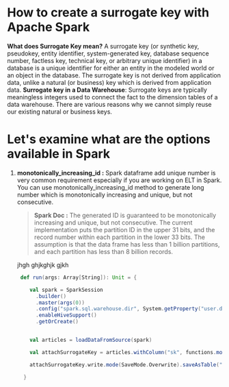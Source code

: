 # How to create a surrogate key with Apache Spark

 **What does  Surrogate Key  mean?**
 A surrogate key (or synthetic key, pseudokey, entity identifier, system-generated key, database sequence number, factless key, technical key, or arbitrary unique identifier) in a database is a unique identifier for either an entity in the modeled world or an object in the database. The surrogate key is not derived from application data, unlike a natural (or business) key which is derived from application data.
 **Surrogate key in a Data Warehouse**: Surrogate keys are typically meaningless integers used to connect the fact to the dimension tables of a data warehouse. There are various reasons why we cannot simply reuse our existing natural or business keys.

# Let's examine what are the options available in Spark

 1. **monotonically_increasing_id :** Spark dataframe add unique number is very common requirement especially if you are working on ELT in Spark. You can use monotonically_increasing_id method to generate long number which is monotonically increasing and unique, but not consecutive.
 
 

	>  **Spark Doc :** The generated ID is guaranteed to be monotonically increasing and unique, but not consecutive. The current implementation puts the partition ID in the upper 31 bits, and the record number within each partition in the lower 33 bits. The assumption is that the data frame has less than 1 billion partitions, and each partition has less than 8 billion records.
	
	jhgh
	ghjkghjk
	gjkh
	
	```scala
	 def run(args: Array[String]): Unit = {

	    val spark = SparkSession
	      .builder()
	      .master(args(0))
	      .config("spark.sql.warehouse.dir", System.getProperty("user.dir") + "/spark-warehouse")
	      .enableHiveSupport()
	      .getOrCreate()


	    val articles = loadDataFromSource(spark)

	    val attachSurrogateKey = articles.withColumn("sk", functions.monotonically_increasing_id())

	    attachSurrogateKey.write.mode(SaveMode.Overwrite).saveAsTable("articles_tbl")

	  }

	```

 
 
 
<!--stackedit_data:
eyJoaXN0b3J5IjpbMzUxMjM2NDQ0LC0xMjc5MDMwMDY5LDM2Mz
A0OTI5NSwtMjEyMjQ1ODEwMiwtOTA5Nzc0MzEwLDExNDc2NTQ4
MywtNTU4OTA4MDc3LC0xMDQ4NDc1OTQ1LC0yMDg4NzQ2NjEyLC
00NTI4MDIwNDQsNjM3MjE4Mzg3LDEzNzA3MDMyNDUsMTA3NzI2
MjI1OSwyNTY2MjA4NDQsMTA5NjE1MjY5LC0zOTc3Mzc5MzUsMj
AxNjkxMTE3MCwtMTMxMDQwMTkwMCwxNjEwMTg3NzU1LC02MTg1
NzY3MzVdfQ==
-->